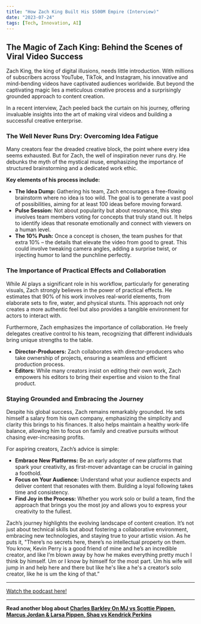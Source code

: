 ```yaml
---
title: "How Zach King Built His $500M Empire (Interview)"
date: "2023-07-24"
tags: [Tech, Innovation, AI]
---
```


## The Magic of Zach King: Behind the Scenes of Viral Video Success

Zach King, the king of digital illusions, needs little introduction. With millions of subscribers across YouTube, TikTok, and Instagram, his innovative and mind-bending videos have captivated audiences worldwide. But beyond the captivating magic lies a meticulous creative process and a surprisingly grounded approach to content creation.

In a recent interview, Zach peeled back the curtain on his journey, offering invaluable insights into the art of making viral videos and building a successful creative enterprise.

### The Well Never Runs Dry: Overcoming Idea Fatigue

Many creators fear the dreaded creative block, the point where every idea seems exhausted. But for Zach, the well of inspiration never runs dry. He debunks the myth of the mystical muse, emphasizing the importance of structured brainstorming and a dedicated work ethic.

**Key elements of his process include:**

- **The Idea Dump:** Gathering his team, Zach encourages a free-flowing brainstorm where no idea is too wild. The goal is to generate a vast pool of possibilities, aiming for at least 100 ideas before moving forward.
- **Pulse Session:** Not about popularity but about resonance, this step involves team members voting for concepts that truly stand out. It helps to identify ideas that resonate emotionally and connect with viewers on a human level.
- **The 10% Push:** Once a concept is chosen, the team pushes for that extra 10% – the details that elevate the video from good to great. This could involve tweaking camera angles, adding a surprise twist, or injecting humor to land the punchline perfectly.

### The Importance of Practical Effects and Collaboration

While AI plays a significant role in his workflow, particularly for generating visuals, Zach strongly believes in the power of practical effects. He estimates that 90% of his work involves real-world elements, from elaborate sets to fire, water, and physical stunts. This approach not only creates a more authentic feel but also provides a tangible environment for actors to interact with.

Furthermore, Zach emphasizes the importance of collaboration. He freely delegates creative control to his team, recognizing that different individuals bring unique strengths to the table.

- **Director-Producers:** Zach collaborates with director-producers who take ownership of projects, ensuring a seamless and efficient production process.
- **Editors:** While many creators insist on editing their own work, Zach empowers his editors to bring their expertise and vision to the final product.

### Staying Grounded and Embracing the Journey

Despite his global success, Zach remains remarkably grounded. He sets himself a salary from his own company, emphasizing the simplicity and clarity this brings to his finances. It also helps maintain a healthy work-life balance, allowing him to focus on family and creative pursuits without chasing ever-increasing profits.

For aspiring creators, Zach’s advice is simple:

- **Embrace New Platforms:** Be an early adopter of new platforms that spark your creativity, as first-mover advantage can be crucial in gaining a foothold.
- **Focus on Your Audience:** Understand what your audience expects and deliver content that resonates with them. Building a loyal following takes time and consistency.
- **Find Joy in the Process:** Whether you work solo or build a team, find the approach that brings you the most joy and allows you to express your creativity to the fullest.

Zach’s journey highlights the evolving landscape of content creation. It’s not just about technical skills but about fostering a collaborative environment, embracing new technologies, and staying true to your artistic vision. As he puts it, "There’s no secrets here, there’s no intellectual property on them. You know, Kevin Perry is a good friend of mine and he’s an incredible creator, and like I’m blown away by how he makes everything pretty much I think by himself. Um or I know by himself for the most part. Um his wife will jump in and help here and there but like he's like a he's a creator’s solo creator, like he is um the king of that.”

---

<a href="https://youtube.com/watch?v=xmGO98delaM" target="_blank">Watch the podcast here!</a>

---

**Read another blog about [Charles Barkley On MJ vs Scottie Pippen, Marcus Jordan & Larsa Pippen, Shaq vs Kendrick Perkins](./20240501-charlesbarkley-clubshayshay)**
